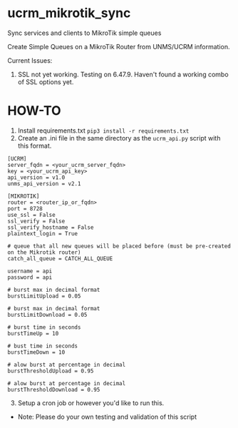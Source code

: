# ucrm_mikrotik_sync
Sync services and clients to MikroTik simple queues

Create Simple Queues on a MikroTik Router from UNMS/UCRM information.

Current Issues:
1. SSL not yet working. Testing on 6.47.9. Haven't found a working combo of SSL options yet.

# HOW-TO
1. Install requirements.txt `pip3 install -r requirements.txt`
2. Create an .ini file in the same directory as the `ucrm_api.py` script with this format.
```
[UCRM]
server_fqdn = <your_ucrm_server_fqdn>
key = <your_ucrm_api_key>
api_version = v1.0
unms_api_version = v2.1

[MIKROTIK]
router = <router_ip_or_fqdn>
port = 8728
use_ssl = False
ssl_verify = False
ssl_verify_hostname = False
plaintext_login = True

# queue that all new queues will be placed before (must be pre-created on the Mikrotik router)
catch_all_queue = CATCH_ALL_QUEUE

username = api
password = api

# burst max in decimal format
burstLimitUpload = 0.05

# burst max in decimal format
burstLimitDownload = 0.05

# burst time in seconds
burstTimeUp = 10

# bust time in seconds
burstTimeDown = 10

# alow burst at percentage in decimal
burstThresholdUpload = 0.95

# alow burst at percentage in decimal
burstThresholdDownload = 0.95
```
3. Setup a cron job or however you'd like to run this.


* Note: Please do your own testing and validation of this script